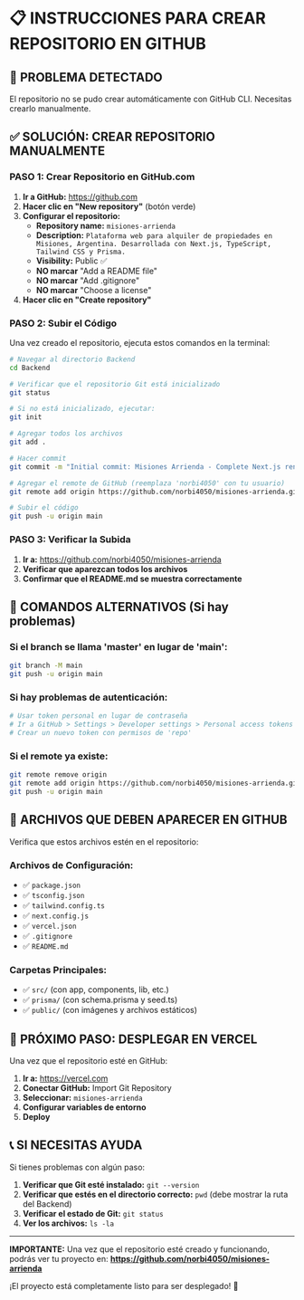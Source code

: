 # 📋 INSTRUCCIONES PARA CREAR REPOSITORIO EN GITHUB

## 🚨 PROBLEMA DETECTADO
El repositorio no se pudo crear automáticamente con GitHub CLI. Necesitas crearlo manualmente.

## ✅ SOLUCIÓN: CREAR REPOSITORIO MANUALMENTE

### PASO 1: Crear Repositorio en GitHub.com

1. **Ir a GitHub:** https://github.com
2. **Hacer clic en "New repository"** (botón verde)
3. **Configurar el repositorio:**
   - **Repository name:** `misiones-arrienda`
   - **Description:** `Plataforma web para alquiler de propiedades en Misiones, Argentina. Desarrollada con Next.js, TypeScript, Tailwind CSS y Prisma.`
   - **Visibility:** Public ✅
   - **NO marcar** "Add a README file"
   - **NO marcar** "Add .gitignore"
   - **NO marcar** "Choose a license"
4. **Hacer clic en "Create repository"**

### PASO 2: Subir el Código

Una vez creado el repositorio, ejecuta estos comandos en la terminal:

```bash
# Navegar al directorio Backend
cd Backend

# Verificar que el repositorio Git está inicializado
git status

# Si no está inicializado, ejecutar:
git init

# Agregar todos los archivos
git add .

# Hacer commit
git commit -m "Initial commit: Misiones Arrienda - Complete Next.js rental platform"

# Agregar el remote de GitHub (reemplaza 'norbi4050' con tu usuario)
git remote add origin https://github.com/norbi4050/misiones-arrienda.git

# Subir el código
git push -u origin main
```

### PASO 3: Verificar la Subida

1. **Ir a:** https://github.com/norbi4050/misiones-arrienda
2. **Verificar que aparezcan todos los archivos**
3. **Confirmar que el README.md se muestra correctamente**

## 🔧 COMANDOS ALTERNATIVOS (Si hay problemas)

### Si el branch se llama 'master' en lugar de 'main':
```bash
git branch -M main
git push -u origin main
```

### Si hay problemas de autenticación:
```bash
# Usar token personal en lugar de contraseña
# Ir a GitHub > Settings > Developer settings > Personal access tokens
# Crear un nuevo token con permisos de 'repo'
```

### Si el remote ya existe:
```bash
git remote remove origin
git remote add origin https://github.com/norbi4050/misiones-arrienda.git
git push -u origin main
```

## 📁 ARCHIVOS QUE DEBEN APARECER EN GITHUB

Verifica que estos archivos estén en el repositorio:

### Archivos de Configuración:
- ✅ `package.json`
- ✅ `tsconfig.json`
- ✅ `tailwind.config.ts`
- ✅ `next.config.js`
- ✅ `vercel.json`
- ✅ `.gitignore`
- ✅ `README.md`

### Carpetas Principales:
- ✅ `src/` (con app, components, lib, etc.)
- ✅ `prisma/` (con schema.prisma y seed.ts)
- ✅ `public/` (con imágenes y archivos estáticos)

## 🎯 PRÓXIMO PASO: DESPLEGAR EN VERCEL

Una vez que el repositorio esté en GitHub:

1. **Ir a:** https://vercel.com
2. **Conectar GitHub:** Import Git Repository
3. **Seleccionar:** `misiones-arrienda`
4. **Configurar variables de entorno**
5. **Deploy**

## 📞 SI NECESITAS AYUDA

Si tienes problemas con algún paso:

1. **Verificar que Git esté instalado:** `git --version`
2. **Verificar que estés en el directorio correcto:** `pwd` (debe mostrar la ruta del Backend)
3. **Verificar el estado de Git:** `git status`
4. **Ver los archivos:** `ls -la`

---

**IMPORTANTE:** Una vez que el repositorio esté creado y funcionando, podrás ver tu proyecto en:
**https://github.com/norbi4050/misiones-arrienda**

¡El proyecto está completamente listo para ser desplegado! 🚀
